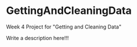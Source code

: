 # GettingAndCleaningData
Week 4 Project for "Getting and Cleaning Data" 

Write a description here!!!
